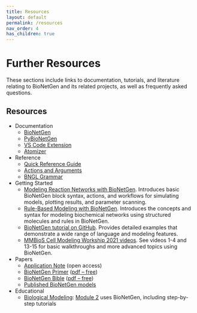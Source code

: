 ```yaml
---
title: Resources
layout: default
permalink: /resources
nav_order: 4
has_children: true
---
```


<!-- {% include youtube_player.html id="ZnP-yLpAJIE" %} -->

# Further Resources
These sections include links to documentation, tutorials, and literature relating to BioNetGen and its related projects, as well as frequently asked questions.

## Resources
- Documentation
     - [BioNetGen](https://bionetgen.readthedocs.io/en/latest/index.html)
     - [PyBioNetGen](https://pybionetgen.readthedocs.io/en/latest/)
     - [VS Code Extension](https://bng-vscode-extension.readthedocs.io/en/latest/)
     - [Atomizer](https://pybionetgen.readthedocs.io/en/latest/atomizer.html)
- Reference
     - [Quick Reference Guide](https://github.com/RuleWorld/bionetgen/blob/master/docs/unused/QRG-30Mar2016.pdf)
     - [Actions and Arguments](https://docs.google.com/spreadsheets/d/1Co0bPgMmOyAFxbYnGCmwKzoEsY2aUCMtJXQNpQCEUag/edit?usp=sharing)
     - [BNGL Grammar](https://github.com/RuleWorld/BNG_vscode_extension/blob/main/bngl-grammar-ebnf.pdf)
- Getting Started
     - [Modeling Reaction Networks with BioNetGen](https://github.com/mcellteam/Workshop_2021/blob/master/bionetgen/slides/CMW2021-IntroToRxnNetModelingBNG.pptx?raw=true). Introduces basic BioNetGen block syntax, actions, and workflows for simulating models, plotting results, and parameter scanning.
     - [Rule-Based Modeling with BioNetGen](https://github.com/mcellteam/Workshop_2021/blob/master/bionetgen/slides/CMW2021-IntroRBM.pptx?raw=true). Introduces the concepts and syntax for modeling biochemical networks using structured molecules and rules in BioNetGen.
     - [BioNetGen tutorial on GitHub](/tutorial). Provides detailed examples that demonstrate a wide range of language and modeling features.
     - [MMBioS Cell Modeling Workship 2021 videos](https://www.youtube.com/playlist?list=PLHmIPhi01uH9P0bk17Ul-WCcSk86wiW_6). See videos 1-4 and 13-15 for basic walkthroughs and more advanced topics using BioNetGen.
- Papers
    - [Application Note](https://academic.oup.com/bioinformatics/article-lookup/doi/10.1093/bioinformatics/btw469) (open
    access)
    - [BioNetGen Primer](https://link.springer.com/protocol/10.1007%2F978-1-61779-833-7_9) ([pdf
    –
    free](https://www.dropbox.com/s/rm0535pgom2zr6i/Sekar-RuleBasedPrimer-2012.pdf?dl=0))
    - [BioNetGen Bible](https://link.springer.com/protocol/10.1007%2F978-1-59745-525-1_5) ([pdf
    –
    free](https://www.csb.pitt.edu/Faculty/Faeder/Publications/Reprints/Faeder_2009.pdf))
    - [Published BioNetGen models](/applications)
- Educational
    - [Biological Modeling](https://biologicalmodeling.org/): [Module 2](https://biologicalmodeling.org/chemotaxis/home) uses BioNetGen, including step-by-step tutorials